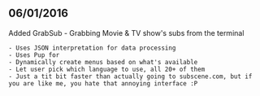 06/01/2016
----------

Added GrabSub - Grabbing Movie & TV show's subs from the terminal 

	- Uses JSON interpretation for data processing
	- Uses Pup for 
	- Dynamically create menus based on what's available
	- Let user pick which language to use, all 20+ of them 
	- Just a tit bit faster than actually going to subscene.com, but if you are like me, you hate that annoying interface :P 

